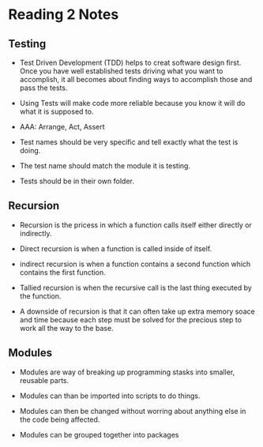 # Reading 2 Notes

## Testing

* Test Driven Development (TDD) helps to creat software design first. Once you have well established tests driving what you want to accomplish, it all becomes about finding ways to accomplish those and pass the tests.

* Using Tests will make code more reliable because you know it will do what it is supposed to.

* AAA: Arrange, Act, Assert

* Test names should be very specific and tell exactly what the test is doing.

* The test name should match the module it is testing.

* Tests should be in their own folder.

## Recursion

* Recursion is the pricess in which a function calls itself either directly or indirectly.

* Direct recursion is when a function is called inside of itself.

* indirect recursion is when a function contains a second function which contains the first function.

* Tallied recursion is when the recursive call is the last thing executed by the function.

* A downside of recursion is that it can often take up extra memory soace and time because each step must be solved for the precious step to work all the way to the base.

## Modules

* Modules are way of breaking up programming stasks into smaller, reusable parts.

* Modules can than be imported into scripts to do things.

* Modules can then be changed without worring about anything else in the code being affected.

* Modules can be grouped together into packages